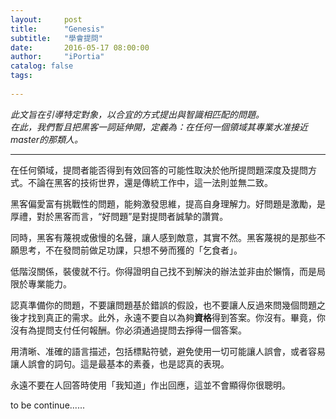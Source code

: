 ```yaml
---
layout:     post
title:      "Genesis"
subtitle:   "學會提問"
date:       2016-05-17 08:00:00
author:     "iPortia"
catalog: false
tags:
    
---
```





*此文旨在引導特定對象，以合宜的方式提出與智識相匹配的問題。  
在此，我們暫且把黑客一詞延伸開，定義為：在任何一個領域其專業水准接近master的那類人。*

****

在任何領域，提問者能否得到有效回答的可能性取決於他所提問題深度及提問方式。不論在黑客的技術世界，還是傳統工作中，這一法則並無二致。

黑客偏愛富有挑戰性的問題，能夠激發思維，提高自身理解力。好問題是激勵，是厚禮，對於黑客而言，“好問題”是對提問者誠摯的讚賞。

同時，黑客有蔑視或傲慢的名聲，讓人感到敵意，其實不然。黑客蔑視的是那些不願思考，不在發問前做足功課，只想不勞而獲的「乞食者」。

低階沒關係，裝傻就不行。你得證明自己找不到解決的辦法並非由於懶惰，而是局限於專業能力。

認真準備你的問題，不要讓問題基於錯誤的假設，也不要讓人反過來問幾個問題之後才找到真正的需求。此外，永遠不要自以為夠**資格**得到答案。你沒有。畢竟，你沒有為提問支付任何報酬。你必須通過提問去掙得一個答案。

用清晰、准確的語言描述，包括標點符號，避免使用一切可能讓人誤會，或者容易讓人誤會的詞句。這是最基本的素養，也是認真的表現。

永遠不要在人回答時使用「我知道」作出回應，這並不會顯得你很聰明。 

to be continue......


